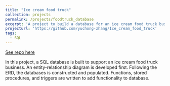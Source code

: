 ```yaml
---
title: "Ice cream food truck"
collection: projects
permalink: /projects/foodtruck_database
excerpt: 'A project to build a database for an ice cream food truck business'
projecturl: 'https://github.com/yuchong-zhang/Ice_cream_food_truck'
tags:
  - SQL
---
```


<a href='https://github.com/yuchong-zhang/Ice_cream_food_truck'>See repo here</a>

In this project, a SQL database is built to support an ice cream food truck business. An entity-relationship diagram is developed first. Following the ERD, the databases is constructed and populated. Functions, stored procedures, and triggers are written to add functionality to database.
